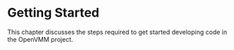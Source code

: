 # Getting Started

This chapter discusses the steps required to get started developing code in the
OpenVMM project.
